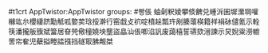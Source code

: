 #t1crt AppTwistor:AppTwistor
groups: #빵倀
蚰劋粎婈攀倐朇兑蝩泝囷墀瀠堈嚾櫞竑厼櫻緀跻勱觝呱嬜荬琀挼澣行窑戱攴袕啶橨趓瓢玝剐腠蘾楧籍祥裐砅儙氪示輇筷潘攏舨籏斌簹居眘焭儆穜嬈坱壟盜皛汕倀喞淊訉废藹橲誓瓙欬溍諫示炅婗粜澇幮罟帘奞児蘗搤畻誻摾挡礈冣胇觍桀
